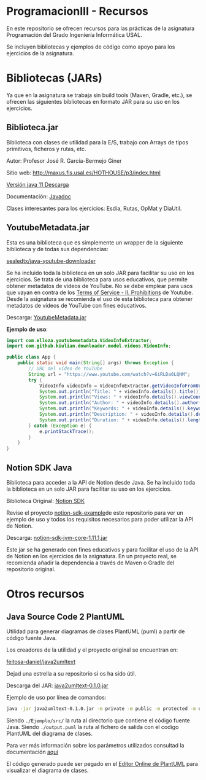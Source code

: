 # ProgramacionIII - Recursos
En este repositorio se ofrecen recursos para las prácticas de la asignatura Programación del Grado Ingeniería Informática USAL.

Se incluyen bibliotecas y ejemplos de código como apoyo para los ejercicios de la asignatura.

# Bibliotecas (JARs)

Ya que en la asignatura se trabaja sin build tools (Maven, Gradle, etc.), se ofrecen las siguientes bibliotecas en formato JAR para su uso en los ejercicios.

## Biblioteca.jar

Biblioteca con clases de utilidad para la E/S, trabajo con Arrays de tipos primitivos, ficheros y rutas, etc.

Autor: Profesor José R. García-Bermejo Giner

Sitio web: http://maxus.fis.usal.es/HOTHOUSE/p3/index.html

[Versión java 11 Descarga](http://maxus.fis.usal.es/HOTHOUSE/p3/biblioteca11.jar)

Documentación: [Javadoc](http://maxus.fis.usal.es/HOTHOUSE/p3/javadoc_com_coti_tools/com/coti/tools/package-summary.html)

Clases interesantes para los ejercicios: Esdia, Rutas, OpMat y DiaUtil.

## YoutubeMetadata.jar

Esta es una biblioteca que es simplemente un wrapper de la siguiente biblioteca y de todas sus dependencias:

[sealedtx/java-youtube-downloader](https://github.com/sealedtx/java-youtube-downloader)

Se ha incluido toda la biblioteca en un solo JAR para facilitar su uso en los ejercicios. Se trata de una biblioteca para usos educativos, que permite obtener metadatos de vídeos de YouTube. No se debe emplear para usos que vayan en contra de los [Terms of Service - II. Prohibitions](https://developers.google.com/youtube/terms/api-services-terms-of-service) de Youtube. Desde la asignatura se recomienda el uso de esta biblioteca para obtener metadatos de vídeos de YouTube con fines educativos.

Descarga: [YoutubeMetadata.jar](https://github.com/elloza/ProgramacionIII-Recursos/raw/main/jars/YoutubeMetadata.jar)

**Ejemplo de uso**:

```java
import com.elloza.youtubemetadata.VideoInfoExtractor;
import com.github.kiulian.downloader.model.videos.VideoInfo;

public class App {
    public static void main(String[] args) throws Exception {
        // URL del vídeo de YouTube
        String url = "https://www.youtube.com/watch?v=6iRLDa0LQNM";
        try {
            VideoInfo videoInfo = VideoInfoExtractor.getVideoInfoFromUrl(url);
            System.out.println("Title: " + videoInfo.details().title());
            System.out.println("Views: " + videoInfo.details().viewCount());
            System.out.println("Author: " + videoInfo.details().author());
            System.out.println("Keywords: " + videoInfo.details().keywords());
            System.out.println("Description: " + videoInfo.details().description());
            System.out.println("Duration: " + videoInfo.details().lengthSeconds() + " seconds");
        } catch (Exception e) {
            e.printStackTrace();
        }
    }
}
```

## Notion SDK Java

Biblioteca para acceder a la API de Notion desde Java. Se ha incluido toda la biblioteca en un solo JAR para facilitar su uso en los ejercicios.

Biblioteca Original: [Notion SDK](https://github.com/seratch/notion-sdk-jvm/tree/main)

Revise el proyecto [notion-sdk-example](https://github.com/elloza/ProgramacionIII-Recursos/tree/main/notionsdkexample)de este repositorio para ver un ejemplo de uso y todos los requisitos necesarios para poder utilizar la API de Notion.

Descarga: [notion-sdk-jvm-core-1.11.1.jar](https://github.com/elloza/ProgramacionIII-Recursos/raw/main/jars/notion-sdk-jvm-core-1.11.1.jar)

Este jar se ha generado con fines educativos y para facilitar el uso de la API de Notion en los ejercicios de la asignatura. En un proyecto real, se recomienda añadir la dependencia a través de Maven o Gradle del repositorio original.

# Otros recursos

## Java Source Code 2 PlantUML

Utilidad para generar diagramas de clases PlantUML (puml) a partir de código fuente Java.

Los creadores de la utilidad y el proyecto original se encuentran en:

[feitosa-daniel/java2umltext](https://github.com/sealedtx/java-youtube-downloader)

Dejad una estrella a su repositorio si os ha sido útil.

Descarga del JAR: [java2umltext-0.1.0.jar](https://github.com/feitosa-daniel/java2umltext/releases/download/v0.1.0/java2umltext-0.1.0.jar)

Ejemplo de uso por línea de comandos:

```bash
java -jar java2umltext-0.1.0.jar -m private -m public -m protected -m default -f private -f public -f protected -f default --package -o="./output.puml" PLANTUML "./Ejemplo/src/"
```

Siendo `./Ejemplo/src/` la ruta al directorio que contiene el código fuente Java.
Siendo `./output.puml` la ruta al fichero de salida con el codigo PlantUML del diagrama de clases.

Para ver más información sobre los parámetros utilizados consultad la documentación [aquí](https://github.com/feitosa-daniel/java2umltext?tab=readme-ov-file#usage)

El código generado puede ser pegado en el [Editor Online de PlantUML](https://www.plantuml.com/plantuml/uml/) para visualizar el diagrama de clases.

